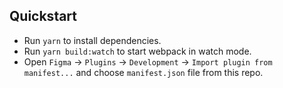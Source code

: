 ## Quickstart
* Run `yarn` to install dependencies.
* Run `yarn build:watch` to start webpack in watch mode.
* Open `Figma` -> `Plugins` -> `Development` -> `Import plugin from manifest...` and choose `manifest.json` file from this repo.
